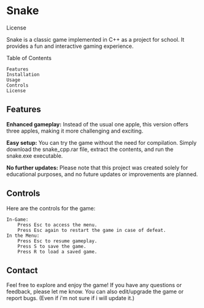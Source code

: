 # Snake

License

Snake is a classic game implemented in C++ as a project for school. It provides a fun and interactive gaming experience.

Table of Contents

    Features
    Installation
    Usage
    Controls
    License

## Features

**Enhanced gameplay:** Instead of the usual one apple, this version offers three apples, making it more challenging and exciting.

**Easy setup:** You can try the game without the need for compilation. Simply download the snake_cpp.rar file, extract the contents, and run the snake.exe executable.

**No further updates:** Please note that this project was created solely for educational purposes, and no future updates or improvements are planned.

## Controls

Here are the controls for the game:

    In-Game:
        Press Esc to access the menu.
        Press Esc again to restart the game in case of defeat.
    In the Menu:
        Press Esc to resume gameplay.
        Press S to save the game.
        Press R to load a saved game.

## Contact

Feel free to explore and enjoy the game! If you have any questions or feedback, please let me know.
You can also edit/upgrade the game or report bugs. (Even if i'm not sure if i will update it.)
